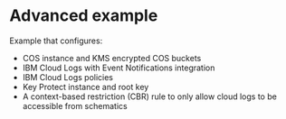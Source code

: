 # Advanced example

<!-- There is a pre-commit hook that will take the title of each example add include it in the repos main README.md  -->
<!-- Add text below should describe exactly what resources are provisioned / configured by the example  -->

Example that configures:

- COS instance and KMS encrypted COS buckets
- IBM Cloud Logs with Event Notifications integration
- IBM Cloud Logs policies
- Key Protect instance and root key
- A context-based restriction (CBR) rule to only allow cloud logs to be accessible from schematics
